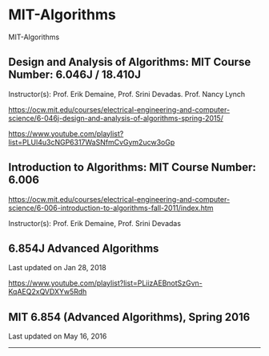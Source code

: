 # MIT-Algorithms
MIT-Algorithms

## Design and Analysis of Algorithms: MIT Course Number: 6.046J / 18.410J

Instructor(s): Prof. Erik Demaine, Prof. Srini Devadas. Prof. Nancy Lynch

https://ocw.mit.edu/courses/electrical-engineering-and-computer-science/6-046j-design-and-analysis-of-algorithms-spring-2015/

https://www.youtube.com/playlist?list=PLUl4u3cNGP6317WaSNfmCvGym2ucw3oGp

## Introduction to Algorithms: MIT Course Number: 6.006
https://ocw.mit.edu/courses/electrical-engineering-and-computer-science/6-006-introduction-to-algorithms-fall-2011/index.htm

Instructor(s): Prof. Erik Demaine, Prof. Srini Devadas



## 6.854J Advanced Algorithms
Last updated on Jan 28, 2018


https://www.youtube.com/playlist?list=PLiizAEBnotSzGvn-KqAEQ2xQVDXYw5Rdh

## MIT 6.854 (Advanced Algorithms), Spring 2016
Last updated on May 16, 2016



-------


